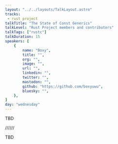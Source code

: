 ```yaml
---
layout: "../../layouts/TalkLayout.astro"
tracks:
 - rust project
talkTitle: "The State of Const Generics"
talkLevel: "Rust Project members and contributors"
talkTags: ["rustc"]
talkDuration: 15
speakers: [
    {
        name: "Boxy",
        title: "",
        org: "",
        image: "",
        url: "",
        linkedin: "",
        twitter: "",
        mastodon: "",
        github: "https://github.com/boxyuwu",
        bluesky: "",
    },
]
day: "wednesday"
---
```


TBD

////// <!-- sepatator between abstract and bio -->

TBD
